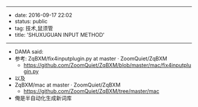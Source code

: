 - --
- date: 2016-09-17 22:02
- status: public
- tag: 技术,鼠须管
- title: 'SHUXUGUAN INPUT METHOD'
- --
- DAMA said:
- 参考: ZqBXM/fix4inputplugin.py at master · ZoomQuiet/ZqBXM 
    - https://github.com/ZoomQuiet/ZqBXM/blob/master/mac/fix4inputplugin.py
- 以及
- ZqBXM/mac at master · ZoomQuiet/ZqBXM 
    - https://github.com/ZoomQuiet/ZqBXM/tree/master/mac
- 俺是半自动化生成新词库
